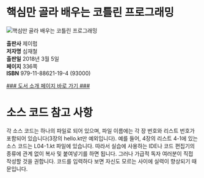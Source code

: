   
# 핵심만 골라 배우는 코틀린 프로그래밍
  

![핵심만 골라 배우는 코틀린 프로그래밍](http://image.kyobobook.co.kr/images/book/xlarge/194/x9791188621194.jpg)

**출판사** 제이펍  
**저자명** 심재철  
**출판일** 2018년 3월 5일  
**페이지** 336쪽  
**ISBN** 979-11-88621-19-4 (93000)  

[### 도서 소개 페이지 바로 가기 ###](http://jpub.tistory.com/741)

# 소스 코드 참고 사항
각 소스 코드는 하나의 파일로 되어 있으며, 파일 이름에는 각 장 번호와 리스트 번호가 포함되어 있습니다(3장의 hello.kt만 예외입니다). 예를 들어, 4장의 리스트 4-1에 있는 소스 코드는 L04-1.kt 파일에 있습니다. 따라서 실습에 사용하는 IDE나 코드 편집기의 종류에 관계 없이 복사 및 붙여넣기를 하면 됩니다. 그러나 가급적 독자 여러분이 직접 작성할 것을 권합니다. 코드를 입력하다 보면 자신도 모르는 사이에 실력이 향상되기 때문입니다.

